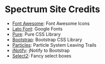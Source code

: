 # Spectrum Site Credits

* [Font Awesome](http://fortawesome.github.io/Font-Awesome/): Font Awesome Icons
* [Lato Font](http://fonts.googleapis.com/css?family=Lato): Google Fonts
* [Pure](http://purecss.io): Pure CSS Library
* [Bootstrap](http://getbootstrap.com): Bootstrap CSS Library
* [Particles](http://cssdeck.com/labs/particle-system-leaving-trails): Particle System Leaving Trails
* [jNotify](http://cssdeck.com/labs/jnotify-bootstrap): jNotify to Bootstrap
* [Select2](http://ivaynberg.github.io/select2/): Fancy select boxes
